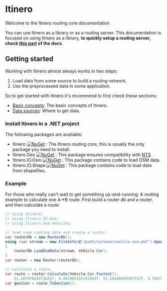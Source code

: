 # Itinero

Welcome to the Itinero routing core documentation. 

You can use Itinero as a library or as a routing server. This documentation is focused on using Itinero as a library, **to quickly setup a routing server, check [this part](routing-api.md) of the docs**.

## Getting started

Working with Itinero almost always works in two steps:

1. Load data from some source to build a routing network.
2. Use the preprocessed data in some application.

So to get started with Itinero it's recommend to first check these sections:

- [Basic concepts](basic-concepts/index.md): The basic concepts of Itinero.
- [Data sources](data-sources/index.md): Where to get data.

### Install Itinero in a .NET project

The following packages are available:
- Itinero [![NuGet](https://img.shields.io/nuget/v/Itinero.svg?style=flat)](https://www.nuget.org/packages/Itinero/) : The Itinero routing core, this is usually the only package you need to install.
- Itinero.Geo [![NuGet](https://img.shields.io/nuget/v/Itinero.Geo.svg?style=flat)](https://www.nuget.org/packages/Itinero.Geo/) : This package ensures compatibility with [NTS](https://github.com/nettopologysuite/nettopologysuite).
- Itinero.IO.Osm [![NuGet](https://img.shields.io/nuget/v/Itinero.IO.Osm.svg?style=flat)](https://www.nuget.org/packages/Itinero.IO.Osm/) : This package contains code to load OSM data.
- Itinero.IO.Shape [![NuGet](https://img.shields.io/nuget/v/Itinero.IO.Shape.svg?style=flat)](https://www.nuget.org/packages/Itinero.IO.Shape/) : This package contains code to load data from shapefiles.

### Example

For those who really can't wait to get something up-and-running: A routing example to calculate one A->B route. First build a router db and a router, and then calculate a route:

```csharp
// using Itinero;
// using Itinero.IO.Osm;
// using Itinero.Osm.Vehicles;

// load some routing data and create a router.
var routerDb = new RouterDb();
using (var stream = new FileInfo(@"/path/to/some/osmfile.osm.pbf").OpenRead())
{
    routerDb.LoadOsmData(stream, Vehicle.Car);
}
var router = new Router(routerDb);

// calculate a route.
var route = router.Calculate(Vehicle.Car.Fastest(),
    51.26797020271655f, 4.801905155181885f, 51.26100849597512f, 4.780721068382263f);
var geoJson = route.ToGeoJson();
```
